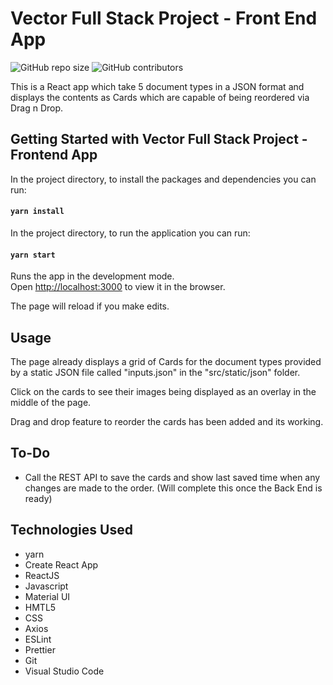 # Vector Full Stack Project - Front End App

![GitHub repo size](https://img.shields.io/badge/repo%20size-557KB-blue)
![GitHub contributors](https://img.shields.io/badge/contributors-1-yellow)

This is a React app which take 5 document types in a JSON format and displays the contents as Cards
which are capable of being reordered via Drag n Drop.

## Getting Started with Vector Full Stack Project - Frontend App

In the project directory, to install the packages and dependencies you can run:

#### `yarn install`

In the project directory, to run the application you can run:

#### `yarn start`

Runs the app in the development mode.\
Open [http://localhost:3000](http://localhost:3000) to view it in the browser.

The page will reload if you make edits.

## Usage

The page already displays a grid of Cards for the document types provided by a static JSON file called
"inputs.json" in the "src/static/json" folder.

Click on the cards to see their images being displayed as an overlay in the middle of the page.

Drag and drop feature to reorder the cards has been added and its working.

## To-Do

- Call the REST API to save the cards and show last saved time when any changes are made to the order.
  (Will complete this once the Back End is ready)

## Technologies Used

- yarn
- Create React App
- ReactJS
- Javascript
- Material UI
- HMTL5
- CSS
- Axios
- ESLint
- Prettier
- Git
- Visual Studio Code
